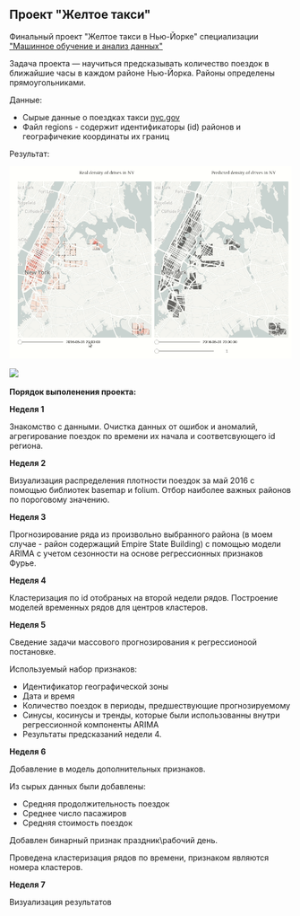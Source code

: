 ## Проект "Желтое такси"
Финальный проект  "Желтое такси в Нью-Йорке" специализации  ["Машинное обучение и анализ данных"](https://www.coursera.org/specializations/machine-learning-data-analysis)


Задача проекта — научиться предсказывать количество поездок в ближайшие часы в каждом районе Нью-Йорка. 
Районы определены прямоугольниками.

Данные: 
* Сырые данные о поездках такси [nyc.gov](https://www1.nyc.gov/site/tlc/about/tlc-trip-record-data.page)
* Файл regions - содержит идентификаторы (id) районов и географичекие координаты их границ

Результат:

![](https://github.com/kleymenow/Course_6-Week_7/blob/master/maps1.gif)

![](https://github.com/kleymenow/Course_6-Week_7/blob/master/series1.gif) 


**Порядок выполенения проекта:**

**Неделя 1**

Знакомство с данными. Очистка данных от ошибок и аномалий, агрегирование поездок по времени их начала и соответсвующего id региона.

**Неделя 2**

Визуализация распределения плотности поездок за май 2016 с помощью библиотек basemap и folium. Отбор наиболее важных районов по пороговому значению.

**Неделя 3**

Прогнозирование ряда из произвольно выбранного района (в моем случае - район содержащий Empire State Building) с помощью модели ARIMA с учетом сезонности на основе регрессионных признаков Фурье.

**Неделя 4**

Кластеризация по id отобраных на второй недели рядов. Построение моделей временных рядов для центров кластеров.


**Неделя 5**

Сведение задачи массового прогнозирования к регрессионоой постановке. 

Используемый набор признаков:
* Идентификатор географической зоны
* Дата и время
* Количество поездок в периоды, предшествующие прогнозируемому
* Синусы, косинусы и тренды, которые были использованны внутри регрессионной компоненты ARIMA 
* Результаты предсказаний недели 4.



**Неделя 6**

Добавление в модель дополнительных признаков.

Из сырых данных были добавлены:
* Средняя продолжительность поездок
* Среднее число пасажиров
* Средняя стоимость поездок

Добавлен бинарный признак праздник\рабочий день.

Проведена кластеризация рядов по времени, признаком являются номера кластеров.


**Неделя 7**

Визуализация результатов
